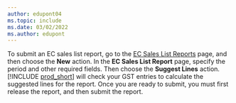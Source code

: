 ```yaml
---
author: edupont04
ms.topic: include
ms.date: 03/02/2022
ms.author: edupont
---
```


To submit an EC sales list report, go to the [EC Sales List Reports](https://businesscentral.dynamics.com?page=321) page, and then choose the **New** action. In the **EC Sales List Report** page, specify the period and other required fields. Then choose the **Suggest Lines** action. [!INCLUDE [prod_short](../includes/prod_short.md)] will check your GST entries to calculate the suggested lines for the report. Once you are ready to submit, you must first release the report, and then submit the report.
